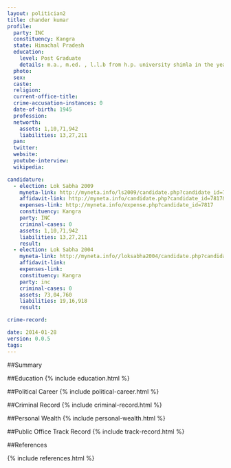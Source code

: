 ```yaml
---
layout: politician2
title: chander kumar
profile: 
  party: INC
  constituency: Kangra
  state: Himachal Pradesh
  education: 
    level: Post Graduate
    details: m.a., m.ed. , l.l.b from h.p. university shimla in the year 1980
  photo: 
  sex: 
  caste: 
  religion: 
  current-office-title: 
  crime-accusation-instances: 0
  date-of-birth: 1945
  profession: 
  networth: 
    assets: 1,10,71,942
    liabilities: 13,27,211
  pan: 
  twitter: 
  website: 
  youtube-interview: 
  wikipedia: 

candidature: 
  - election: Lok Sabha 2009
    myneta-link: http://myneta.info/ls2009/candidate.php?candidate_id=7817
    affidavit-link: http://myneta.info/candidate.php?candidate_id=7817&scan=original
    expenses-link: http://myneta.info/expense.php?candidate_id=7817
    constituency: Kangra 
    party: INC
    criminal-cases: 0
    assets: 1,10,71,942
    liabilities: 13,27,211
    result:  
  - election: Lok Sabha 2004
    myneta-link: http://myneta.info//loksabha2004/candidate.php?candidate_id=1362
    affidavit-link: 
    expenses-link: 
    constituency: Kangra 
    party: inc
    criminal-cases: 0
    assets: 73,04,760
    liabilities: 19,16,918
    result:  

crime-record: 

date: 2014-01-28
version: 0.0.5
tags: 
---
```

##Summary


##Education
{% include education.html %}


##Political Career
{% include political-career.html %}


##Criminal Record
{% include criminal-record.html %}


##Personal Wealth
{% include personal-wealth.html %}


##Public Office Track Record
{% include track-record.html %}


##References


{% include references.html %}